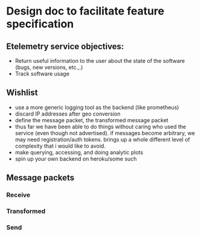 # Design doc to facilitate feature specification

## Etelemetry service objectives:
- Return useful information to the user about the state of the software (bugs, new versions, etc.,.)
- Track software usage

## Wishlist
- use a more generic logging tool as the backend (like prometheus)
- discard IP addresses after geo conversion
- define the message packet, the transformed message packet
- thus far we have been able to do things without caring who used the service 
  (even though not advertised). if messages become arbitrary, we may need 
  registration/auth tokens. brings up a whole different level of complexity that 
  i would like to avoid.
- make querying, accessing, and doing analytic plots
- spin up your own backend on heroku/some such


## Message packets

### Receive

### Transformed

### Send
